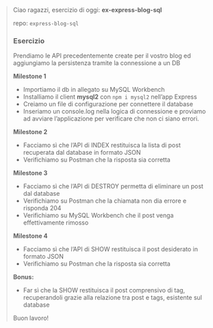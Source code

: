 > Ciao ragazzi,
> esercizio di oggi: **ex-express-blog-sql**
>
> repo: `express-blog-sql`
>
> ### Esercizio
>
> Prendiamo le API precedentemente create per il vostro blog ed aggiungiamo la persistenza tramite la connessione a un DB
>
> **Milestone 1**
>
> - Importiamo il db in allegato su MySQL Workbench
> - Installiamo il client **mysql2** con `npm i mysql2` nell’app Express
> - Creiamo un file di configurazione per connettere il database
> - Inseriamo un console.log nella logica di connessione e proviamo ad avviare l’applicazione per verificare che non ci siano errori.
>
> **Milestone 2**
>
> - Facciamo sì che l’API di INDEX restituisca la lista di post recuperata dal database in formato JSON
> - Verifichiamo su Postman che la risposta sia corretta
>
> **Milestone 3**
>
> - Facciamo sì che l’API di DESTROY permetta di eliminare un post dal database
> - Verifichiamo su Postman che la chiamata non dia errore e risponda 204
> - Verifichiamo su MySQL Workbench che il post venga effettivamente rimosso
>
> **Milestone 4**
>
> - Facciamo sì che l’API di SHOW restituisca il post desiderato in formato JSON
> - Verifichiamo su Postman che la risposta sia corretta
>
> **Bonus:**
>
> - Far sì che la SHOW restituisca il post comprensivo di tag, recuperandoli grazie alla relazione tra post e tags, esistente sul database
>
> Buon lavoro!
